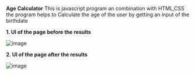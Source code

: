 **Age Calculator**
This is javascript program an combination with HTML,CSS the program helps to Calculate the age of the user by getting an input of the birthdate 

**1. UI of the page before the results**

![image](https://github.com/user-attachments/assets/bf1a40a5-f900-4e8c-96f3-626333cd1527)



**2. UI of the page after the results**

![image](https://github.com/user-attachments/assets/5e67f3b9-1c2d-4112-bb13-a4145a14eac8)

